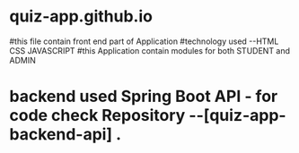 # quiz-app.github.io
#this file contain front end part of Application 
#technology used --HTML CSS JAVASCRIPT 
#this Application contain modules for both STUDENT and ADMIN
# backend used Spring Boot API - for code check Repository --[quiz-app-backend-api] .
